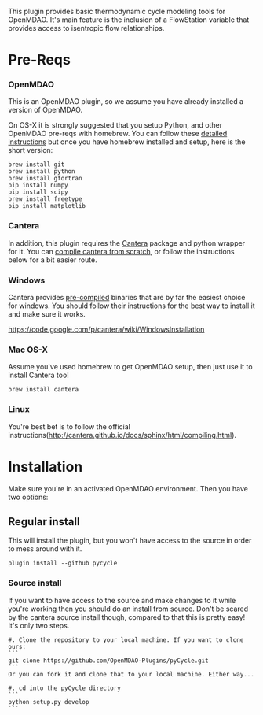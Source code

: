 This plugin provides basic thermodynamic cycle modeling tools for OpenMDAO. It's main feature
is the inclusion of a FlowStation variable that provides access to isentropic flow relationships.

# Pre-Reqs


### OpenMDAO 
This is an OpenMDAO plugin, so we assume you have already installed a version of OpenMDAO. 

On OS-X it is strongly suggested that you setup Python, and other OpenMDAO pre-reqs with 
homebrew. You can follow these [detailed instructions](http://www.lowindata.com/2013/installing-scientific-python-on-mac-os-x/)
but once you have homebrew installed and setup, here is the short version: 

```
brew install git
brew install python
brew install gfortran
pip install numpy
pip install scipy
brew install freetype
pip install matplotlib
```

### Cantera
In addition, this plugin requires the [Cantera](https://code.google.com/p/cantera/) package
and python wrapper for it. You can [compile cantera from scratch](http://cantera.github.io/docs/sphinx/html/compiling.html), 
or follow the instructions below for a bit easier route. 

### Windows
Cantera provides [pre-compiled](https://code.google.com/p/cantera/downloads/list) binaries 
that are by far the easiest choice for windows. You should follow their instructions 
for the best way to install it and make sure it works. 

https://code.google.com/p/cantera/wiki/WindowsInstallation

### Mac OS-X
Assume you've used homebrew to get OpenMDAO setup, then just use it to install Cantera too! 

```
brew install cantera
```

### Linux
You're best bet is to follow the official instructions(http://cantera.github.io/docs/sphinx/html/compiling.html). 


# Installation
Make sure you're in an activated OpenMDAO environment. Then you have two options: 

## Regular install
This will install the plugin, but you won't have access to the source in order to mess around with it. 
```
plugin install --github pycycle
```

### Source install
If you want to have access to the source and make changes to it while you're working then you should do 
an install from source. Don't be scared by the cantera source install though, compared to that this is pretty 
easy! It's only two steps. 

    #. Clone the repository to your local machine. If you want to clone ours: 
    ```
    git clone https://github.com/OpenMDAO-Plugins/pyCycle.git
    ```
    Or you can fork it and clone that to your local machine. Either way... 

    #. cd into the pyCycle directory
    ``` 
    python setup.py develop
    ```

